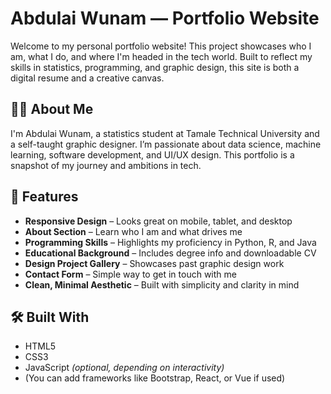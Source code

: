 # Abdulai Wunam — Portfolio Website

Welcome to my personal portfolio website! This project showcases who I am, what I do, and where I'm headed in the tech world. Built to reflect my skills in statistics, programming, and graphic design, this site is both a digital resume and a creative canvas.

## 👨‍💻 About Me

I'm Abdulai Wunam, a statistics student at Tamale Technical University and a self-taught graphic designer. I’m passionate about data science, machine learning, software development, and UI/UX design. This portfolio is a snapshot of my journey and ambitions in tech.

## 🚀 Features

- **Responsive Design** – Looks great on mobile, tablet, and desktop
- **About Section** – Learn who I am and what drives me
- **Programming Skills** – Highlights my proficiency in Python, R, and Java
- **Educational Background** – Includes degree info and downloadable CV
- **Design Project Gallery** – Showcases past graphic design work
- **Contact Form** – Simple way to get in touch with me
- **Clean, Minimal Aesthetic** – Built with simplicity and clarity in mind

## 🛠️ Built With

- HTML5  
- CSS3  
- JavaScript *(optional, depending on interactivity)*  
- (You can add frameworks like Bootstrap, React, or Vue if used)


